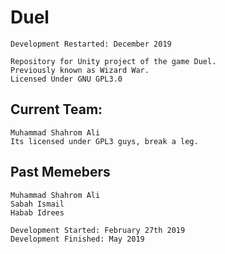 # Duel
	Development Restarted: December 2019

	Repository for Unity project of the game Duel.
	Previously known as Wizard War. 
	Licensed Under GNU GPL3.0 

## Current Team:
	Muhammad Shahrom Ali
	Its licensed under GPL3 guys, break a leg.

## Past Memebers 
    Muhammad Shahrom Ali
    Sabah Ismail 
    Habab Idrees 
    
	Development Started: February 27th 2019
	Development Finished: May 2019    


